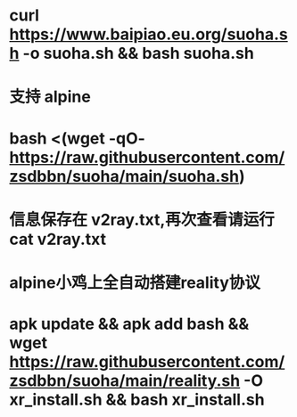 # curl https://www.baipiao.eu.org/suoha.sh -o suoha.sh && bash suoha.sh
# 支持 alpine
# bash <(wget -qO- https://raw.githubusercontent.com/zsdbbn/suoha/main/suoha.sh)

# 信息保存在 v2ray.txt,再次查看请运行 cat v2ray.txt

# alpine小鸡上全自动搭建reality协议
# apk update && apk add bash && wget https://raw.githubusercontent.com/zsdbbn/suoha/main/reality.sh -O xr_install.sh && bash xr_install.sh
